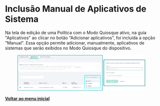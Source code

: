 # Inclusão Manual de Aplicativos de Sistema

Na tela de edição de uma Política com o Modo Quiosque ativo, na guia "Aplicativos" ao clicar no botão “Adicionar aplicativos", foi incluída a opção "Manual". Essa opção permite adicionar, manualmente, aplicativos de sistemas que serão exibidos no Modo Quiosque do dispositivo.

<figure><img src="../../../.gitbook/assets/image (247).png" alt=""><figcaption></figcaption></figure>

[**Voltar ao menu inicial** ](./)

